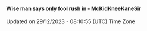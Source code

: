 #### Wise man says only fool rush in - McKidKneeKaneSir
Updated on 29/12/2023 - 08:10:55 (UTC) Time Zone

